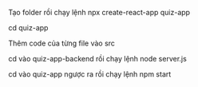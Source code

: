 Tạo folder rồi chạy lệnh npx create-react-app quiz-app


cd quiz-app


Thêm code của từng file vào src


cd vào quiz-app-backend rồi chạy lệnh node server.js


cd vào quiz-app ngược ra rồi chạy lệnh npm start
